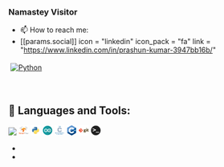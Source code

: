 ### Namastey Visitor 

<!--
**prashun07/prashun07** is a ✨ _special_ ✨ repository because its `README.md` (this file) appears on your GitHub profile.


- 🔭 I’m currently working on IPL score Prediciton web app
- 🌱 I’m currently learning Web development
<!-- 👯 I’m looking to collaborate on .
- 🤔 I’m looking for help with ...
- 💬 Ask me about ...-->
- 📫 How to reach me: 
-  [[params.social]]
    icon = "linkedin"
    icon_pack = "fa"
    link = "https://www.linkedin.com/in/prashun-kumar-3947bb16b/"
    <p align="center">

 <a href="mailto:pkjhamkt@gmail.com"> <img src="https://cdn.jsdelivr.net/npm/simple-icons@v3/icons/gmail.svg" alt="Python" height="40" style="vertical-align:top; margin:4px"></a>
</p>

<br />

## 🧰 Languages and Tools:

<code><img height="20" src="https://pytorch.org/assets/images/pytorch-logo.png"></code>
<code><img height="20" src="https://raw.githubusercontent.com/github/explore/80688e429a7d4ef2fca1e82350fe8e3517d3494d/topics/tensorflow/tensorflow.png"></code>
<code><img height="20" src="https://raw.githubusercontent.com/github/explore/80688e429a7d4ef2fca1e82350fe8e3517d3494d/topics/python/python.png"></code>
<code><img height="20" src="https://raw.githubusercontent.com/github/explore/80688e429a7d4ef2fca1e82350fe8e3517d3494d/topics/arduino/arduino.png"></code>
<code><img height="20" src="https://raw.githubusercontent.com/github/explore/80688e429a7d4ef2fca1e82350fe8e3517d3494d/topics/c/c.png"></code>
<code><img height="20" src="https://raw.githubusercontent.com/github/explore/80688e429a7d4ef2fca1e82350fe8e3517d3494d/topics/cpp/cpp.png"></code>
<code><img height="20" src="https://raw.githubusercontent.com/github/explore/80688e429a7d4ef2fca1e82350fe8e3517d3494d/topics/git/git.png"></code>
<code><img height="20" src="https://raw.githubusercontent.com/github/explore/80688e429a7d4ef2fca1e82350fe8e3517d3494d/topics/terminal/terminal.png"></code>

- 
- 
<!-- 😄 Pronouns: ...
- ⚡ Fun fact: ...
-->
